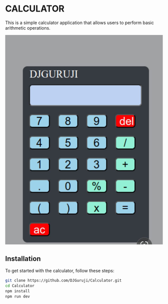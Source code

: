 # CALCULATOR

This is a simple calculator application that allows users to perform basic arithmetic operations.

![Calculator Screenshot](https://github.com/DJGuruji/Calculator/blob/main/src/assets/img.jpeg?raw=true)


## Installation

To get started with the calculator, follow these steps:

```bash
git clone https://github.com/DJGuruji/Calculator.git
cd Calculator
npm install
npm run dev
